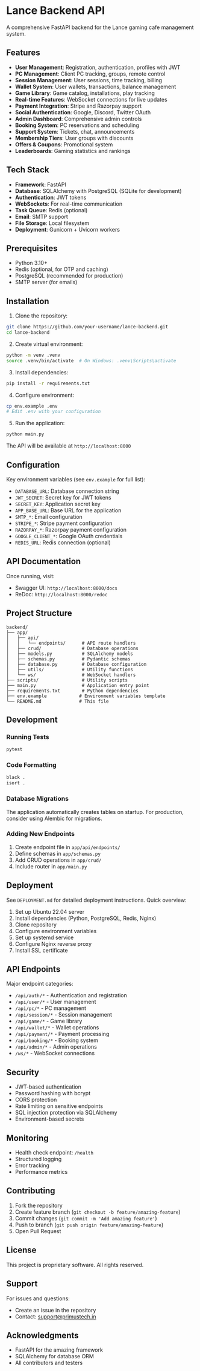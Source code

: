 # Lance Backend API

A comprehensive FastAPI backend for the Lance gaming cafe management system.

## Features

- **User Management**: Registration, authentication, profiles with JWT
- **PC Management**: Client PC tracking, groups, remote control
- **Session Management**: User sessions, time tracking, billing
- **Wallet System**: User wallets, transactions, balance management
- **Game Library**: Game catalog, installations, play tracking
- **Real-time Features**: WebSocket connections for live updates
- **Payment Integration**: Stripe and Razorpay support
- **Social Authentication**: Google, Discord, Twitter OAuth
- **Admin Dashboard**: Comprehensive admin controls
- **Booking System**: PC reservations and scheduling
- **Support System**: Tickets, chat, announcements
- **Membership Tiers**: User groups with discounts
- **Offers & Coupons**: Promotional system
- **Leaderboards**: Gaming statistics and rankings

## Tech Stack

- **Framework**: FastAPI
- **Database**: SQLAlchemy with PostgreSQL (SQLite for development)
- **Authentication**: JWT tokens
- **WebSockets**: For real-time communication
- **Task Queue**: Redis (optional)
- **Email**: SMTP support
- **File Storage**: Local filesystem
- **Deployment**: Gunicorn + Uvicorn workers

## Prerequisites

- Python 3.10+
- Redis (optional, for OTP and caching)
- PostgreSQL (recommended for production)
- SMTP server (for emails)

## Installation

1. Clone the repository:
```bash
git clone https://github.com/your-username/lance-backend.git
cd lance-backend
```

2. Create virtual environment:
```bash
python -m venv .venv
source .venv/bin/activate  # On Windows: .venv\Scripts\activate
```

3. Install dependencies:
```bash
pip install -r requirements.txt
```

4. Configure environment:
```bash
cp env.example .env
# Edit .env with your configuration
```

5. Run the application:
```bash
python main.py
```

The API will be available at `http://localhost:8000`

## Configuration

Key environment variables (see `env.example` for full list):

- `DATABASE_URL`: Database connection string
- `JWT_SECRET`: Secret key for JWT tokens
- `SECRET_KEY`: Application secret key
- `APP_BASE_URL`: Base URL for the application
- `SMTP_*`: Email configuration
- `STRIPE_*`: Stripe payment configuration
- `RAZORPAY_*`: Razorpay payment configuration
- `GOOGLE_CLIENT_*`: Google OAuth credentials
- `REDIS_URL`: Redis connection (optional)

## API Documentation

Once running, visit:
- Swagger UI: `http://localhost:8000/docs`
- ReDoc: `http://localhost:8000/redoc`

## Project Structure

```
backend/
├── app/
│   ├── api/
│   │   └── endpoints/      # API route handlers
│   ├── crud/               # Database operations
│   ├── models.py           # SQLAlchemy models
│   ├── schemas.py          # Pydantic schemas
│   ├── database.py         # Database configuration
│   ├── utils/              # Utility functions
│   └── ws/                 # WebSocket handlers
├── scripts/                # Utility scripts
├── main.py                 # Application entry point
├── requirements.txt        # Python dependencies
├── env.example            # Environment variables template
└── README.md              # This file
```

## Development

### Running Tests
```bash
pytest
```

### Code Formatting
```bash
black .
isort .
```

### Database Migrations

The application automatically creates tables on startup. For production, consider using Alembic for migrations.

### Adding New Endpoints

1. Create endpoint file in `app/api/endpoints/`
2. Define schemas in `app/schemas.py`
3. Add CRUD operations in `app/crud/`
4. Include router in `app/main.py`

## Deployment

See `DEPLOYMENT.md` for detailed deployment instructions. Quick overview:

1. Set up Ubuntu 22.04 server
2. Install dependencies (Python, PostgreSQL, Redis, Nginx)
3. Clone repository
4. Configure environment variables
5. Set up systemd service
6. Configure Nginx reverse proxy
7. Install SSL certificate

## API Endpoints

Major endpoint categories:

- `/api/auth/*` - Authentication and registration
- `/api/user/*` - User management
- `/api/pc/*` - PC management
- `/api/session/*` - Session management
- `/api/game/*` - Game library
- `/api/wallet/*` - Wallet operations
- `/api/payment/*` - Payment processing
- `/api/booking/*` - Booking system
- `/api/admin/*` - Admin operations
- `/ws/*` - WebSocket connections

## Security

- JWT-based authentication
- Password hashing with bcrypt
- CORS protection
- Rate limiting on sensitive endpoints
- SQL injection protection via SQLAlchemy
- Environment-based secrets

## Monitoring

- Health check endpoint: `/health`
- Structured logging
- Error tracking
- Performance metrics

## Contributing

1. Fork the repository
2. Create feature branch (`git checkout -b feature/amazing-feature`)
3. Commit changes (`git commit -m 'Add amazing feature'`)
4. Push to branch (`git push origin feature/amazing-feature`)
5. Open Pull Request

## License

This project is proprietary software. All rights reserved.

## Support

For issues and questions:
- Create an issue in the repository
- Contact: support@primustech.in

## Acknowledgments

- FastAPI for the amazing framework
- SQLAlchemy for database ORM
- All contributors and testers